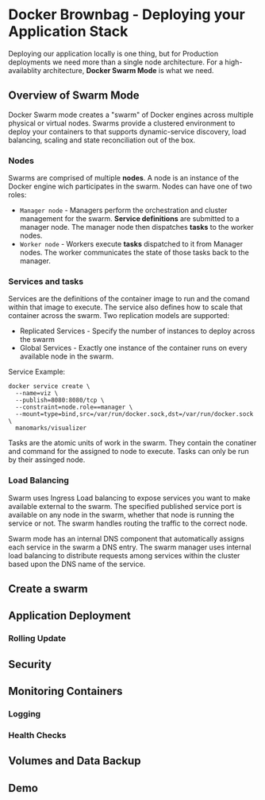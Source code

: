 # Docker Brownbag - Deploying your Application Stack
Deploying our application locally is one thing, but for Production deployments we need more than a single node architecture. For
a high-availablity architecture, __Docker Swarm Mode__ is what we need.

## Overview of Swarm Mode
Docker Swarm mode creates a "swarm" of Docker engines  across multiple physical or virtual nodes. Swarms provide a clustered environment to deploy your 
containers to that supports dynamic-service discovery, load balancing, scaling and state reconciliation out of the box.

### Nodes 
Swarms are comprised of multiple __nodes__. A node is an instance of the Docker engine wich participates in the swarm. Nodes can have one of two roles:
* `Manager node` - Managers perform the orchestration and cluster management for the swarm. __Service definitions__ are submitted to a manager node. The manager node
then dispatches __tasks__ to the worker nodes.
* `Worker node` - Workers execute __tasks__ dispatched to it from Manager nodes. The worker communicates the state of those tasks back to the manager.

### Services and tasks
Services are the definitions of the container image to run and the comand within that image to execute. The service also defines how to scale that
container across the swarm. Two replication models are supported:
* Replicated Services - Specify the number of instances to deploy across the swarm
* Global Services - Exactly one instance of the container runs on every available node in the swarm.

Service Example:
```
docker service create \
  --name=viz \
  --publish=8080:8080/tcp \
  --constraint=node.role==manager \
  --mount=type=bind,src=/var/run/docker.sock,dst=/var/run/docker.sock \
  manomarks/visualizer
```

Tasks are the atomic units of work in the swarm. They contain the conatiner and command for the assigned to node to execute. 
Tasks can only be run by their assinged node.

### Load Balancing
Swarm uses Ingress Load balancing to expose services you want to make available external to the swarm. The specified published service port is available on any
node in the swarm, whether that node is running the service or not. The swarm handles routing the traffic to the correct node. 

Swarm mode has an internal DNS component that automatically assigns each service in the swarm a DNS entry. The swarm manager uses internal load balancing
 to distribute requests among services within the cluster based upon the DNS name of the service.

## Create a swarm

## Application Deployment

### Rolling Update

## Security

## Monitoring Containers

### Logging

### Health Checks

## Volumes and Data Backup

## Demo